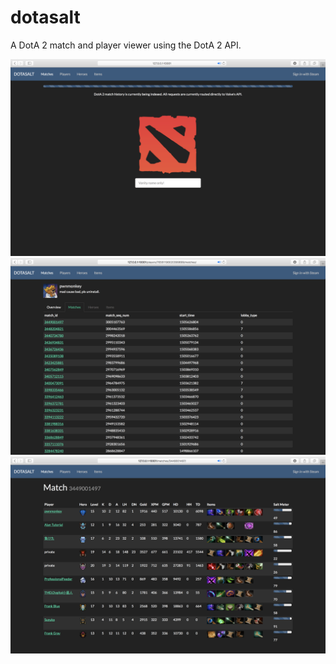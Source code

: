 dotasalt
========

A DotA 2 match and player viewer using the DotA 2 API.

![frontpage](https://github.com/sbuggay/dotasalt/blob/master/demo/frontpage.png?raw=true)
![matchlist](https://github.com/sbuggay/dotasalt/blob/master/demo/matchlist.png?raw=true)
![match](https://github.com/sbuggay/dotasalt/blob/master/demo/match.png?raw=true)
